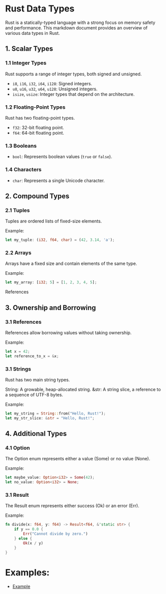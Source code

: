 # Rust Data Types

Rust is a statically-typed language with a strong focus on memory safety and performance. This markdown document provides an overview of various data types in Rust.

## 1. Scalar Types

### 1.1 Integer Types

Rust supports a range of integer types, both signed and unsigned.

- `i8`, `i16`, `i32`, `i64`, `i128`: Signed integers.
- `u8`, `u16`, `u32`, `u64`, `u128`: Unsigned integers.
- `isize`, `usize`: Integer types that depend on the architecture.

### 1.2 Floating-Point Types

Rust has two floating-point types.

- `f32`: 32-bit floating point.
- `f64`: 64-bit floating point.

### 1.3 Booleans

- `bool`: Represents boolean values (`true` or `false`).

### 1.4 Characters

- `char`: Represents a single Unicode character.

## 2. Compound Types

### 2.1 Tuples

Tuples are ordered lists of fixed-size elements.

Example:

```rust
let my_tuple: (i32, f64, char) = (42, 3.14, 'a');
```

### 2.2 Arrays

Arrays have a fixed size and contain elements of the same type.

Example:

```rust
let my_array: [i32; 5] = [1, 2, 3, 4, 5];
```

References

## 3. Ownership and Borrowing

### 3.1 References

References allow borrowing values without taking ownership.

Example:

```rust
let x = 42;
let reference_to_x = &x;
```

### 3.1 Strings

Rust has two main string types.

String: A growable, heap-allocated string.
&str: A string slice, a reference to a sequence of UTF-8 bytes.

Example:

```rust
let my_string = String::from("Hello, Rust!");
let my_str_slice: &str = "Hello, Rust!";
```

## 4. Additional Types

### 4.1 Option

The Option enum represents either a value (Some) or no value (None).

Example:

```rust
let maybe_value: Option<i32> = Some(42);
let no_value: Option<i32> = None;

```

### 3.1 Result

The Result enum represents either success (Ok) or an error (Err).

Example:

```rust
fn divide(x: f64, y: f64) -> Result<f64, &'static str> {
    if y == 0.0 {
        Err("Cannot divide by zero.")
    } else {
        Ok(x / y)
    }
}

```

# Examples:

- [Example](src/main.rs)
